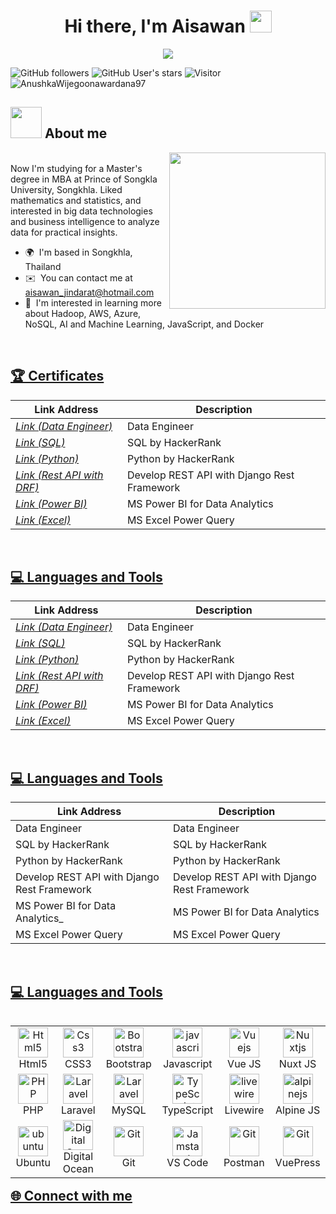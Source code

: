 <h1 align="center"><b>Hi there, I'm Aisawan </b><img src="https://media.giphy.com/media/hvRJCLFzcasrR4ia7z/giphy.gif" width="35"></h1>
<!--  -->
<p align="center">
  <a href="https://github.com/DenverCoder1/readme-typing-svg"><img src="https://readme-typing-svg.herokuapp.com?font=Time+New+Roman&color=cyan&size=25&center=true&vCenter=true&width=600&height=100&lines=Welcome+to+my+GitHub+Profile+!;Self-taught+Front-End+Developer;Always+learning+new+thing;CTF+Newbie;Active+Learner/Researcher;Love+to+learn+new+stuffs..<3"></a>
</p>


![GitHub followers](https://img.shields.io/github/followers/AnushkaWijegoonawardana97?style=social) ![GitHub User's stars](https://img.shields.io/github/stars/AnushkaWijegoonawardana97?style=social) ![Visitor](https://visitor-badge.laobi.icu/badge?page_id=AnushkaWijegoonawardana97.repoName) <img src="https://komarev.com/ghpvc/?username=AnushkaWijegoonawardana97" alt="AnushkaWijegoonawardana97" />	
  
## <picture><img src = "https://github.com/7oSkaaa/7oSkaaa/blob/main/Images/about_me.gif?raw=true" width = 50px></picture> About me

<picture> <img align="right" src="https://github.com/7oSkaaa/7oSkaaa/blob/main/Images/Right_Side.gif?raw=true" width = 250px></picture>

<br>
Now I'm studying for a Master's degree in MBA at Prince of Songkla University, Songkhla. Liked mathematics and statistics, and interested in big data technologies and business intelligence to analyze data for practical insights.

*   🌍  I'm based in Songkhla, Thailand
*   ✉️  You can contact me at [aisawan\_jindarat@hotmail.com](mailto:aisawan_jindarat@hotmail.com)
*   🧠  I'm interested in learning more about Hadoop, AWS, Azure, NoSQL, AI and Machine Learning, JavaScript, and Docker

<br>
<h2 align="Left"><u>🏆 Certificates</u></h2>

| Link Address                     | Description                                                |
| ---------------------------------|----------------------------------------------------------- |
| _[Link (Data Engineer)](https://drive.google.com/file/d/16PYOztzKaxawEadw4CLAq_2F9jD1D3nv/view)_            | Data Engineer                                |
| _[Link (SQL)](https://drive.google.com/file/d/13imaG-ZTMUtcqvoZwkNxKdhM6uTK53VO/view?usp=sharing)_          | SQL by HackerRank                            |
| _[Link (Python)](https://drive.google.com/file/d/13iQ9g_vZ9LDcNdbg-VIKB6aZfGWKkz_X/view?usp=sharing)_       | Python by HackerRank                         |
| _[Link (Rest API with DRF)](https://drive.google.com/file/d/14TAXQGTCi96ZxVNpDTUHkJVMadqzSW6U/view)_        | Develop REST API with Django Rest Framework  |
| _[Link (Power BI)](https://drive.google.com/file/d/1fjz7PlGhneQd7uCnU4xFYIjqrnSVcHEC/view?usp=sharing)_     |  MS Power BI for Data Analytics              |
| _[Link (Excel)](https://drive.google.com/file/d/1jgRDe18QZrasfHM0ciWj5DFcbKZNvIq_/view)_                    | MS Excel Power Query                         |

<br>
<h2 align="Left"><u>💻 Languages and Tools</u></h2>

| Link Address                     | Description                                                |
| ---------------------------------|----------------------------------------------------------- |
| _[Link (Data Engineer)](https://drive.google.com/file/d/16PYOztzKaxawEadw4CLAq_2F9jD1D3nv/view)_            | Data Engineer                                |
| _[Link (SQL)](https://drive.google.com/file/d/13imaG-ZTMUtcqvoZwkNxKdhM6uTK53VO/view?usp=sharing)_          | SQL by HackerRank                            |
| _[Link (Python)](https://drive.google.com/file/d/13iQ9g_vZ9LDcNdbg-VIKB6aZfGWKkz_X/view?usp=sharing)_       | Python by HackerRank                         |
| _[Link (Rest API with DRF)](https://drive.google.com/file/d/14TAXQGTCi96ZxVNpDTUHkJVMadqzSW6U/view)_        | Develop REST API with Django Rest Framework  |
| _[Link (Power BI)](https://drive.google.com/file/d/1fjz7PlGhneQd7uCnU4xFYIjqrnSVcHEC/view?usp=sharing)_     |  MS Power BI for Data Analytics              |
| _[Link (Excel)](https://drive.google.com/file/d/1jgRDe18QZrasfHM0ciWj5DFcbKZNvIq_/view)_                    | MS Excel Power Query                         |

<br>
<h2 align="Left"><u>💻 Languages and Tools</u></h2>

| Link Address                     | Description                                                |
| ---------------------------------|----------------------------------------------------------- |
| Data Engineer             |       Data Engineer                            |
| SQL by HackerRank          | SQL by HackerRank                            |
| Python by HackerRank      | Python by HackerRank                         |
| Develop REST API with Django Rest Framework        | Develop REST API with Django Rest Framework  |
| MS Power BI for Data Analytics_     |  MS Power BI for Data Analytics              |
| MS Excel Power Query                    | MS Excel Power Query                         |


<br>
<h2 align="Left"><u>💻 Languages and Tools</u></h2>

<table align="Left">
  <tr>
      <td align="center" width="96">
      <a href="#html5">
        <img src="https://seeklogo.com/images/H/html5-without-wordmark-color-logo-14D252D878-seeklogo.com.png" width="48" height="48" alt="Html5" />
      </a>
      <br>Html5
    </td>
    <td align="center" width="96">
      <a href="#css3">
        <img src="https://upload.wikimedia.org/wikipedia/commons/thumb/6/62/CSS3_logo.svg/48px-CSS3_logo.svg.png" width="48" height="48" alt="Css3" />
      </a>
      <br>CSS3
    </td>
     <td align="center" width="96">
      <a href="#bootstrap">
        <img src="https://cdn.worldvectorlogo.com/logos/bootstrap-4.svg" width="48" height="48" alt="Bootstrap" />
      </a>
      <br>Bootstrap
    </td>
     <td align="center" width="96">
      <a href="#js">
        <img src="https://upload.wikimedia.org/wikipedia/commons/thumb/9/99/Unofficial_JavaScript_logo_2.svg/1024px-Unofficial_JavaScript_logo_2.svg.png" width="48" height="48" alt="javascript" />
      </a>
      <br>Javascript
    </td>
     <td align="center" width="96">
      <a href="#vuejs">
        <img src="https://www.vectorlogo.zone/logos/vuejs/vuejs-icon.svg" width="48" height="48" alt="Vuejs" />
      </a>
      <br>Vue JS
    </td>
     <td align="center" width="96">
      <a href="#suhailkakar-tech">
        <img src="https://www.vectorlogo.zone/logos/nuxtjs/nuxtjs-icon.svg" width="48" height="48" alt="Nuxtjs" />
      </a>
      <br>Nuxt JS
    </td>
  </tr>

  <tr>
     <td align="center" width="96">
      <a href="#nuxtjs" >
        <img src="https://i.ibb.co/LzmYpDX/146-1466902-php-logo-png-transparent-php-logo-png-png-removebg-preview.png" width="48" height="48" alt="PHP" />
      </a>
      <br>PHP
    </td>
      <td align="center" width="96">
      <a href="#laravel">
        <img src="https://cdn.worldvectorlogo.com/logos/laravel-2.svg" width="48" height="48" alt="Laravel" />
      </a>
      <br>Laravel
    </td>
      <td align="center" width="96">
      <a href="#laravel">
        <img src="https://www.logo.wine/a/logo/MySQL/MySQL-Logo.wine.svg" width="48" height="48" alt="Laravel" />
      </a>
      <br>MySQL
    </td>
     <td align="center" width="96">
      <a href="#ts">
        <img src="https://upload.wikimedia.org/wikipedia/commons/thumb/4/4c/Typescript_logo_2020.svg/1200px-Typescript_logo_2020.svg.png" width="48" height="48" alt="TypeScript" />
      </a>
      <br>TypeScript
    </td>
     <td align="center" width="96">
        <a href="#livewire">
            <img src="https://i0.wp.com/laravel-livewire.com/img/twitter.png" width="48" height="48"
                alt="livewire" />
        </a>
        <br>Livewire
    </td>
    <td align="center" width="96">
        <a href="#alpinejs">
            <img src="https://seeklogo.com/images/A/alpine-js-logo-21F4169EAB-seeklogo.com.png" width="48"
                height="48" alt="alpinejs" />
        </a>
        <br>Alpine JS
    </td>
  </tr>
   <tr>
      <td align="center" width="96">
      <a href="#ubuntu" >
        <img src="https://seeklogo.com/images/U/ubuntu-logo-8FDEC6A07B-seeklogo.com.png" width="48" height="48" alt="ubuntu" />
      </a>
      <br>Ubuntu
    </td>
     <td align="center" width="96">
      <a href="#digitalocean">
        <img src="https://upload.wikimedia.org/wikipedia/commons/f/ff/DigitalOcean_logo.svg" width="48" height="48" alt="Digital Ocean" />
      </a>
      <br>Digital Ocean
    </td>
      <td align="center" width="96">
      <a href="#git" >
        <img src="https://upload.wikimedia.org/wikipedia/commons/thumb/3/3f/Git_icon.svg/1200px-Git_icon.svg.png" width="48" height="48" alt="Git" />
      </a>
      <br>Git
    </td>
      <td align="center"  width="96">
      <a href="#vscode">
        <img src="https://upload.wikimedia.org/wikipedia/commons/9/9a/Visual_Studio_Code_1.35_icon.svg" width="48" height="48" alt="Jamstack" />
      </a>
      <br>VS Code
    </td>
      <td align="center" width="96">
      <a href="#postman" >
        <img src="https://www.vectorlogo.zone/logos/getpostman/getpostman-icon.svg" width="48" height="48" alt="Git" />
      </a>
      <br>Postman
    </td>
      <td align="center" width="96">
      <a href="#vuepress" >
        <img src="https://raw.githubusercontent.com/AliasIO/wappalyzer/master/src/drivers/webextension/images/icons/VuePress.svg" width="48" height="48" alt="Git" />
      </a>
      <br>VuePress
    </td>
  </tr>
</table>



<br>
<h2 align="Left"><u>🌐 Connect with me</u></h2>



